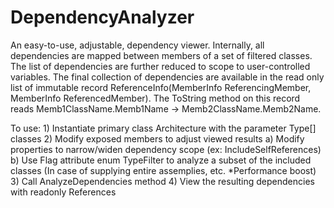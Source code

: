 # DependencyAnalyzer

An easy-to-use, adjustable, dependency viewer. Internally, all dependencies are mapped between members of a set of filtered classes.
The list of dependencies are further reduced to scope to user-controlled variables. The final collection of dependencies are available in the read only list of immutable record
ReferenceInfo(MemberInfo ReferencingMember, MemberInfo ReferencedMember). The ToString method on this record reads Memb1ClassName.Memb1Name -> Memb2ClassName.Memb2Name.

To use:
    1) Instantiate primary class Architecture with the parameter Type[] classes
    2) Modify exposed members to adjust viewed results
        a) Modify properties to narrow/widen dependency scope (ex: IncludeSelfReferences)
        b) Use Flag attribute enum TypeFilter to analyze a subset of the included classes (In case of supplying entire assemplies, etc.  *Performance boost)
    3) Call AnalyzeDependencies method
    4) View the resulting dependencies with readonly References
    
